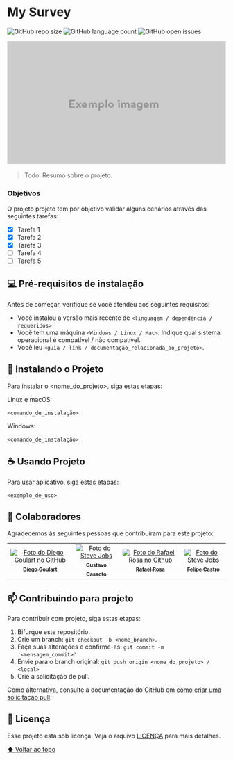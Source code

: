 # My Survey

![GitHub repo size](https://img.shields.io/github/repo-size/djgoulart/poc-formularios?style=flat-square)
![GitHub language count](https://img.shields.io/github/languages/count/djgoulart/poc-formularios?style=flat-square  )
![GitHub open issues](https://img.shields.io/github/issues/djgoulart/poc-formularios?style=flat-square)

<img src="capa.png" alt="exemplo imagem">

> Todo: Resumo sobre o projeto.

### Objetivos

O projeto projeto tem por objetivo validar alguns cenários através das seguintes tarefas:

- [x] Tarefa 1
- [x] Tarefa 2
- [x] Tarefa 3
- [ ] Tarefa 4
- [ ] Tarefa 5

## 💻 Pré-requisitos de instalação

Antes de começar, verifique se você atendeu aos seguintes requisitos:
<!---Estes são apenas requisitos de exemplo. Adicionar, duplicar ou remover conforme necessário--->
* Você instalou a versão mais recente de `<linguagem / dependência / requeridos>`
* Você tem uma máquina `<Windows / Linux / Mac>`. Indique qual sistema operacional é compatível / não compatível.
* Você leu `<guia / link / documentação_relacionada_ao_projeto>`.

## 🚀 Instalando o Projeto

Para instalar o <nome_do_projeto>, siga estas etapas:

Linux e macOS:
```
<comando_de_instalação>
```

Windows:
```
<comando_de_instalação>
```

## ☕ Usando Projeto

Para usar aplicativo, siga estas etapas:

```
<exemplo_de_uso>
```

## 🤝 Colaboradores

Agradecemos às seguintes pessoas que contribuíram para este projeto:

<table>
  <tr>
    <td align="center">
      <a href="#">
        <img src="https://avatars.githubusercontent.com/u/10280312?v=4" width="100px;" alt="Foto do Diego Goulart no GitHub"/><br>
        <sub>
          <b>Diego Goulart</b>
        </sub>
      </a>
    </td>
    <td align="center">
      <a href="#">
        <img src="https://avatars.githubusercontent.com/u/5683925?v=4" width="100px;" alt="Foto do Steve Jobs"/><br>
        <sub>
          <b>Gustavo Cassoto</b>
        </sub>
      </a>
    </td>
    <td align="center">
      <a href="#">
        <img src="https://avatars.githubusercontent.com/u/51674497?v=4" width="100px;" alt="Foto do Rafael Rosa no Github"/><br>
        <sub>
          <b>Rafael Rosa</b>
        </sub>
      </a>
    </td>
    <td align="center">
      <a href="#">
        <img src="https://avatars.githubusercontent.com/u/5683925?v=4" width="100px;" alt="Foto do Steve Jobs"/><br>
        <sub>
          <b>Felipe Castro</b>
        </sub>
      </a>
    </td>
  </tr>
</table>

## 📫 Contribuindo para projeto
<!---Se o seu README for longo ou se você tiver algum processo ou etapas específicas que deseja que os contribuidores sigam, considere a criação de um arquivo CONTRIBUTING.md separado--->
Para contribuir com projeto, siga estas etapas:

1. Bifurque este repositório.
2. Crie um branch: `git checkout -b <nome_branch>`.
3. Faça suas alterações e confirme-as: `git commit -m '<mensagem_commit>'`
4. Envie para o branch original: `git push origin <nome_do_projeto> / <local>`
5. Crie a solicitação de pull.

Como alternativa, consulte a documentação do GitHub em [como criar uma solicitação pull](https://help.github.com/en/github/collaborating-with-issues-and-pull-requests/creating-a-pull-request).

## 📝 Licença

Esse projeto está sob licença. Veja o arquivo [LICENÇA](LICENSE.md) para mais detalhes.

[⬆ Voltar ao topo](#nome-do-projeto)<br>
